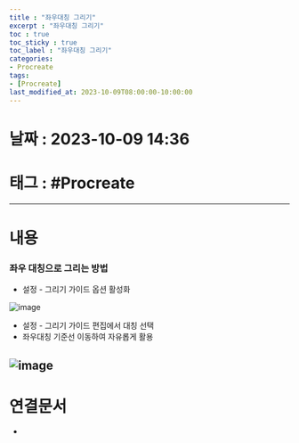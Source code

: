 ```yaml
---
title : "좌우대칭 그리기"
excerpt : "좌우대칭 그리기"
toc : true
toc_sticky : true
toc_label : "좌우대칭 그리기"
categories:
- Procreate
tags:
- [Procreate]
last_modified_at: 2023-10-09T08:00:00-10:00:00
---
```


# 날짜 : 2023-10-09 14:36

# 태그 : #Procreate
---

# 내용

### 좌우 대칭으로 그리는 방법
- 설정 - 그리기 가이드 옵션 활성화
  
![image](../../assets/Images/Drawing_Guide.png)
- 설정 - 그리기 가이드 편집에서 대칭 선택
- 좌우대칭 기준선 이동하여 자유롭게 활용
  
![image](../../assets/Images/Drawing_symmetry.png)
---

# 연결문서
- 

